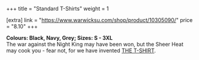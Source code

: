 +++
title = "Standard T-Shirts"
weight = 1

[extra]
link = "https://www.warwicksu.com/shop/product/10305090/"
price = "8.10"
+++

**Colours: Black, Navy, Grey; Sizes: S - 3XL**<br>
The war against the Night King may have been won, but the Sheer Heat may cook you - fear not, for we have invented [THE T-SHIRT](https://www.youtube.com/watch?v=R51P599MxyA).